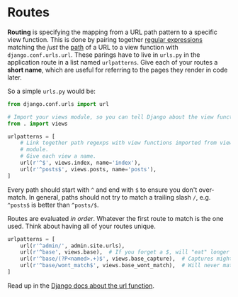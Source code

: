 # Routes

**Routing** is specifying the mapping from a URL path pattern to a specific view function.
This is done by pairing together [regular expressions](/notes/regular-expressions.md) matching the _just_ the [path](/notes/urls-paths.md) of a URL to a view function with `django.conf.urls.url`.
These parings have to live in `urls.py` in the application route in a list named `urlpatterns`.
Give each of your routes a **short name**, which are useful for referring to the pages they render in code later.

So a simple `urls.py` would be:

```py
from django.conf.urls import url

# Import your views module, so you can tell Django about the view functions.
from . import views

urlpatterns = [
    # Link together path regexps with view functions imported from views
    # module.
    # Give each view a name.
    url(r'^$', views.index, name='index'),
    url(r'^posts$', views.posts, name='posts'),
]
```

Every path should start with `^` and end with `$` to ensure you don't over-match.
In general, paths should not try to match a trailing slash `/`, e.g. `^posts$` is better than `^posts/$`.

Routes are evaluated _in order_.
Whatever the first route to match is the one used.
Think about having all of your routes unique.

```py
urlpatterns = [
    url(r'^admin/', admin.site.urls),
    url(r'^base', views.base),  # If you forget a $, will "eat" longer paths.
    url(r'^base/(?P<named>.+)$', views.base_capture),  # Captures might "eat" longer paths.
    url(r'^base/wont_match$', views.base_wont_match),  # Will never match because of _both_ of above routes.
]
```

Read up in the [Django docs about the url function](https://docs.djangoproject.com/en/1.9/ref/urls/#django.conf.urls.url).
